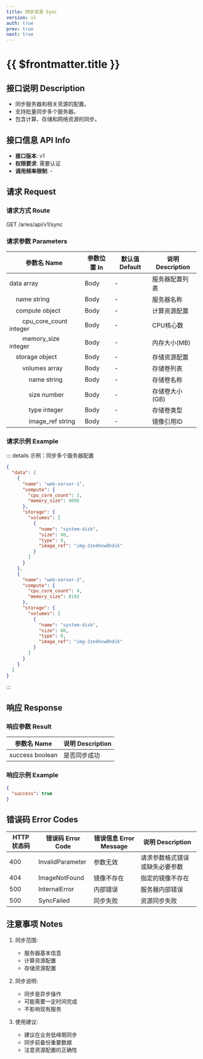 ```yaml
---
title: 同步资源 Sync
version: v1
auth: true
prev: true
next: true
---
```


# {{ $frontmatter.title }}

## 接口说明 Description

- 同步服务器和相关资源的配置。
- 支持批量同步多个服务器。
- 包含计算、存储和网络资源的同步。

## 接口信息 API Info

- **接口版本**: v1
- **权限要求**: 需要认证
- **调用频率限制**: -

## 请求 Request

### 请求方式 Route

<div class="route">
  <span class="route-method" data-method="get">GET</span>
  <span class="route-path">/aries/api/v1/sync</span>
</div>

### 请求参数 Parameters

| 参数名 Name | 参数位置 In | 默认值 Default | 说明 Description |
| --- | --- | --- | --- |
| <span class="param-name required">data</span> <span class="type-array">array</span> | Body | - | 服务器配置列表 |
| &nbsp;&nbsp;&nbsp;&nbsp;<span class="param-name required">name</span> <span class="type-string">string</span> | Body | - | 服务器名称 |
| &nbsp;&nbsp;&nbsp;&nbsp;<span class="param-name required">compute</span> <span class="type-object">object</span> | Body | - | 计算资源配置 |
| &nbsp;&nbsp;&nbsp;&nbsp;&nbsp;&nbsp;&nbsp;&nbsp;<span class="param-name required">cpu_core_count</span> <span class="type-integer">integer</span> | Body | - | CPU核心数 |
| &nbsp;&nbsp;&nbsp;&nbsp;&nbsp;&nbsp;&nbsp;&nbsp;<span class="param-name required">memory_size</span> <span class="type-integer">integer</span> | Body | - | 内存大小(MB) |
| &nbsp;&nbsp;&nbsp;&nbsp;<span class="param-name required">storage</span> <span class="type-object">object</span> | Body | - | 存储资源配置 |
| &nbsp;&nbsp;&nbsp;&nbsp;&nbsp;&nbsp;&nbsp;&nbsp;<span class="param-name required">volumes</span> <span class="type-array">array</span> | Body | - | 存储卷列表 |
| &nbsp;&nbsp;&nbsp;&nbsp;&nbsp;&nbsp;&nbsp;&nbsp;&nbsp;&nbsp;&nbsp;&nbsp;<span class="param-name required">name</span> <span class="type-string">string</span> | Body | - | 存储卷名称 |
| &nbsp;&nbsp;&nbsp;&nbsp;&nbsp;&nbsp;&nbsp;&nbsp;&nbsp;&nbsp;&nbsp;&nbsp;<span class="param-name required">size</span> <span class="type-number">number</span> | Body | - | 存储卷大小(GB) |
| &nbsp;&nbsp;&nbsp;&nbsp;&nbsp;&nbsp;&nbsp;&nbsp;&nbsp;&nbsp;&nbsp;&nbsp;<span class="param-name required">type</span> <span class="type-integer">integer</span> | Body | - | 存储卷类型 |
| &nbsp;&nbsp;&nbsp;&nbsp;&nbsp;&nbsp;&nbsp;&nbsp;&nbsp;&nbsp;&nbsp;&nbsp;<span class="param-name">image_ref</span> <span class="type-string">string</span> | Body | - | 镜像引用ID |

### 请求示例 Example

::: details 示例：同步多个服务器配置
```json
{
  "data": [
    {
      "name": "web-server-1",
      "compute": {
        "cpu_core_count": 2,
        "memory_size": 4096
      },
      "storage": {
        "volumes": [
          {
            "name": "system-disk",
            "size": 40,
            "type": 0,
            "image_ref": "img-2ze4hxw8hdik"
          }
        ]
      }
    },
    {
      "name": "web-server-2",
      "compute": {
        "cpu_core_count": 4,
        "memory_size": 8192
      },
      "storage": {
        "volumes": [
          {
            "name": "system-disk",
            "size": 80,
            "type": 0,
            "image_ref": "img-2ze4hxw8hdik"
          }
        ]
      }
    }
  ]
}
```
:::

## 响应 Response

### 响应参数 Result

| 参数名 Name | 说明 Description |
| --- | --- |
| <span class="param-name">success</span> <span class="type-boolean">boolean</span> | 是否同步成功 |

### 响应示例 Example

```json
{
  "success": true
}
```

## 错误码 Error Codes

| HTTP 状态码 | 错误码 Error Code | 错误信息 Error Message | 说明 Description |
| --- | --- | --- | --- |
| 400 | InvalidParameter | 参数无效 | 请求参数格式错误或缺失必要参数 |
| 404 | ImageNotFound | 镜像不存在 | 指定的镜像不存在 |
| 500 | InternalError | 内部错误 | 服务器内部错误 |
| 500 | SyncFailed | 同步失败 | 资源同步失败 |

## 注意事项 Notes

1. 同步范围:
   - 服务器基本信息
   - 计算资源配置
   - 存储资源配置

2. 同步说明:
   - 同步是异步操作
   - 可能需要一定时间完成
   - 不影响现有服务

3. 使用建议:
   - 建议在业务低峰期同步
   - 同步前备份重要数据
   - 注意资源配置的正确性 